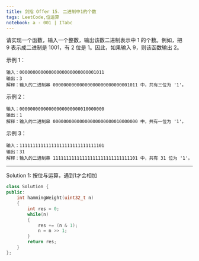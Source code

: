 ```yaml
---
title: 剑指 Offer 15. 二进制中1的个数
tags: LeetCode,位运算
notebook: a - 001 | ITabc
---
```


请实现一个函数，输入一个整数，输出该数二进制表示中 1 的个数。例如，把 9 表示成二进制是 1001，有 2 位是 1。因此，如果输入 9，则该函数输出 2。

示例 1：
```
输入：00000000000000000000000000001011
输出：3
解释：输入的二进制串 00000000000000000000000000001011 中，共有三位为 '1'。
```
示例 2：
```
输入：00000000000000000000000010000000
输出：1
解释：输入的二进制串 00000000000000000000000010000000 中，共有一位为 '1'。
```
示例 3：
```
输入：11111111111111111111111111111101
输出：31
解释：输入的二进制串 11111111111111111111111111111101 中，共有 31 位为 '1'。
```
 ---
Solution 1:
按位与运算，遇到1才会相加

```cpp
class Solution {
public:
    int hammingWeight(uint32_t n) 
    {
        int res = 0;
        while(n)
        {
            res += (n & 1);
            n = n >> 1;
        }
        return res;
    }
};
```

